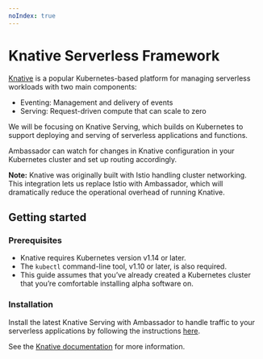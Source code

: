 ```yaml
---
noIndex: true
---
```


# Knative Serverless Framework

[Knative](https://knative.dev/) is a popular Kubernetes-based platform for managing serverless workloads with two main components:

* Eventing: Management and delivery of events
* Serving: Request-driven compute that can scale to zero

We will be focusing on Knative Serving, which builds on Kubernetes to support deploying and serving of serverless applications and functions.

Ambassador can watch for changes in Knative configuration in your Kubernetes cluster and set up routing accordingly.

**Note:** Knative was originally built with Istio handling cluster networking. This integration lets us replace Istio with Ambassador, which will dramatically reduce the operational overhead of running Knative.

## Getting started

### Prerequisites

* Knative requires Kubernetes version v1.14 or later.
* The `kubectl` command-line tool, v1.10 or later, is also required.
* This guide assumes that you’ve already created a Kubernetes cluster that you’re comfortable installing alpha software on.

### Installation

Install the latest Knative Serving with Ambassador to handle traffic to your serverless applications by following the instructions [here](https://knative.dev/docs/admin/install/knative-with-operators/).

See the [Knative documentation](https://knative.dev/docs/) for more information.
